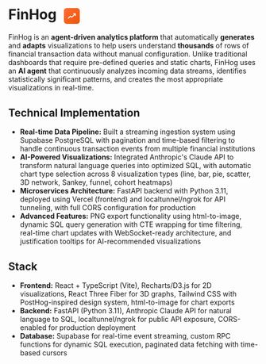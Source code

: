 # FinHog <img src="frontend/public/favicon.svg" alt="FinanceHog Logo" width="32" height="32" style="vertical-align: middle; margin-left: 8px;">

FinHog is an **agent-driven analytics platform** that automatically **generates** and **adapts** visualizations to help users understand **thousands** of rows of financial transaction data without manual configuration. Unlike traditional dashboards that require pre-defined queries and static charts, FinHog uses an **AI agent** that continuously analyzes incoming data streams, identifies statistically significant patterns, and creates the most appropriate visualizations in real-time.

## Technical Implementation

- **Real-time Data Pipeline:** Built a streaming ingestion system using Supabase PostgreSQL with pagination and time-based filtering to handle continuous transaction events from multiple financial institutions
- **AI-Powered Visualizations:** Integrated Anthropic's Claude API to transform natural language queries into optimized SQL, with automatic chart type selection across 8 visualization types (line, bar, pie, scatter, 3D network, Sankey, funnel, cohort heatmaps)
- **Microservices Architecture:** FastAPI backend with Python 3.11, deployed using Vercel (frontend) and localtunnel/ngrok for API tunneling, with full CORS configuration for production
- **Advanced Features:** PNG export functionality using html-to-image, dynamic SQL query generation with CTE wrapping for time filtering, real-time chart updates with WebSocket-ready architecture, and justification tooltips for AI-recommended visualizations


## Stack

- **Frontend:** React + TypeScript (Vite), Recharts/D3.js for 2D visualizations, React Three Fiber for 3D graphs, Tailwind CSS with PostHog-inspired design system, html-to-image for chart exports
- **Backend:** FastAPI (Python 3.11), Anthropic Claude API for natural language to SQL, localtunnel/ngrok for public API exposure, CORS-enabled for production deployment
- **Database:** Supabase for real-time event streaming, custom RPC functions for dynamic SQL execution, paginated data fetching with time-based cursors

